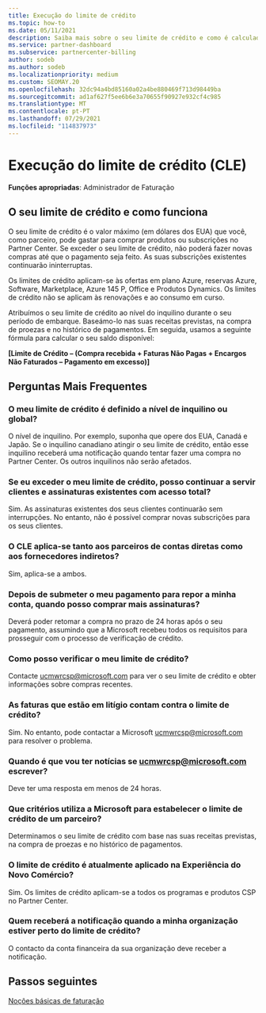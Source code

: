 ```yaml
---
title: Execução do limite de crédito
ms.topic: how-to
ms.date: 05/11/2021
description: Saiba mais sobre o seu limite de crédito e como é calculado. Inclui FAQ.
ms.service: partner-dashboard
ms.subservice: partnercenter-billing
author: sodeb
ms.author: sodeb
ms.localizationpriority: medium
ms.custom: SEOMAY.20
ms.openlocfilehash: 32dc94a4bd85160a02a4be880469f713d98449ba
ms.sourcegitcommit: ad1af627f5ee6b6e3a70655f90927e932cf4c985
ms.translationtype: MT
ms.contentlocale: pt-PT
ms.lasthandoff: 07/29/2021
ms.locfileid: "114837973"
---
```

# <a name="credit-limit-enforcement-cle"></a>Execução do limite de crédito (CLE)

**Funções apropriadas**: Administrador de Faturação

## <a name="your-credit-limit-and-how-it-works"></a>O seu limite de crédito e como funciona

O seu limite de crédito é o valor máximo (em dólares dos EUA) que você, como parceiro, pode gastar para comprar produtos ou subscrições no Partner Center. Se exceder o seu limite de crédito, não poderá fazer novas compras até que o pagamento seja feito. As suas subscrições existentes continuarão ininterruptas.

Os limites de crédito aplicam-se às ofertas em plano Azure, reservas Azure, Software, Marketplace, Azure 145 P, Office e Produtos Dynamics. Os limites de crédito não se aplicam às renovações e ao consumo em curso.

Atribuímos o seu limite de crédito ao nível do inquilino durante o seu período de embarque. Baseámo-lo nas suas receitas previstas, na compra de proezas e no histórico de pagamentos. Em seguida, usamos a seguinte fórmula para calcular o seu saldo disponível:

**[Limite de Crédito – (Compra recebida + Faturas Não Pagas + Encargos Não Faturados – Pagamento em excesso)]**

## <a name="frequently-asked-questions"></a>Perguntas Mais Frequentes

### <a name="is-my-credit-limit-set-at-the-tenant-or-global-level"></a>O meu limite de crédito é definido a nível de inquilino ou global?

O nível de inquilino. Por exemplo, suponha que opere dos EUA, Canadá e Japão. Se o inquilino canadiano atingir o seu limite de crédito, então esse inquilino receberá uma notificação quando tentar fazer uma compra no Partner Center. Os outros inquilinos não serão afetados. 

### <a name="if-i-exceed-my-credit-limit-can-i-continue-servicing-existing-customers-and-subscriptions-with-full-access"></a>Se eu exceder o meu limite de crédito, posso continuar a servir clientes e assinaturas existentes com acesso total?

Sim. As assinaturas existentes dos seus clientes continuarão sem interrupções. No entanto, não é possível comprar novas subscrições para os seus clientes.

### <a name="does-cle-apply-to-both-direct-bill-partners-and-indirect-providers"></a>O CLE aplica-se tanto aos parceiros de contas diretas como aos fornecedores indiretos?

Sim, aplica-se a ambos.

### <a name="after-i-submit-my-payment-to-reinstate-my-account-when-can-i-purchase-more-subscriptions"></a>Depois de submeter o meu pagamento para repor a minha conta, quando posso comprar mais assinaturas? 

Deverá poder retomar a compra no prazo de 24 horas após o seu pagamento, assumindo que a Microsoft recebeu todos os requisitos para prosseguir com o processo de verificação de crédito.

### <a name="how-can-i-check-my-credit-limit"></a>Como posso verificar o meu limite de crédito?

Contacte [ucmwrcsp@microsoft.com](mailto:ucmwrcsp@microsoft.com) para ver o seu limite de crédito e obter informações sobre compras recentes.

### <a name="do-invoices-that-are-in-dispute-count-against-the-credit-limit"></a>As faturas que estão em litígio contam contra o limite de crédito?

Sim. No entanto, pode contactar a Microsoft [ucmwrcsp@microsoft.com](mailto:ucmwrcsp@microsoft.com) para resolver o problema.

### <a name="how-soon-will-i-hear-back-if-i-write-to-ucmwrcspmicrosoftcom"></a>Quando é que vou ter notícias se ucmwrcsp@microsoft.com escrever?

Deve ter uma resposta em menos de 24 horas. 

### <a name="what-criteria-does-microsoft-use-for-setting-a-partners-credit-limit"></a>Que critérios utiliza a Microsoft para estabelecer o limite de crédito de um parceiro?

Determinamos o seu limite de crédito com base nas suas receitas previstas, na compra de proezas e no histórico de pagamentos.

### <a name="is-the-credit-limit-currently-enforced-on-the-new-commerce-experience"></a>O limite de crédito é atualmente aplicado na Experiência do Novo Comércio?

Sim. Os limites de crédito aplicam-se a todos os programas e produtos CSP no Partner Center.

### <a name="who-will-receive-the-notification-when-my-organization-is-nearing-its-credit-limit"></a>Quem receberá a notificação quando a minha organização estiver perto do limite de crédito?

O contacto da conta financeira da sua organização deve receber a notificação.

## <a name="next-steps"></a>Passos seguintes

[Noções básicas de faturação](./billing-basics.md)
